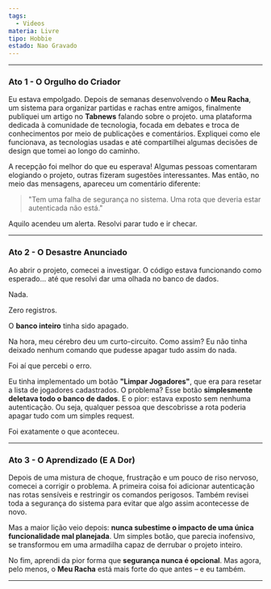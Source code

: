 ```yaml
---
tags:
  - Videos
materia: Livre
tipo: Hobbie
estado: Nao Gravado
---
```

---
### **Ato 1 - O Orgulho do Criador**

Eu estava empolgado. Depois de semanas desenvolvendo o **Meu Racha**, um sistema para organizar partidas e rachas entre amigos, finalmente publiquei um artigo no **Tabnews** falando sobre o projeto. uma plataforma dedicada à comunidade de tecnologia, focada em debates e troca de conhecimentos por meio de publicações e comentários. Expliquei como ele funcionava, as tecnologias usadas e até compartilhei algumas decisões de design que tomei ao longo do caminho.

A recepção foi melhor do que eu esperava! Algumas pessoas comentaram elogiando o projeto, outras fizeram sugestões interessantes. Mas então, no meio das mensagens, apareceu um comentário diferente:

> "Tem uma falha de segurança no sistema. Uma rota que deveria estar autenticada não está."

Aquilo acendeu um alerta. Resolvi parar tudo e ir checar.

---

### **Ato 2 - O Desastre Anunciado**

Ao abrir o projeto, comecei a investigar. O código estava funcionando como esperado… até que resolvi dar uma olhada no banco de dados.

Nada.

Zero registros.

O **banco inteiro** tinha sido apagado.

Na hora, meu cérebro deu um curto-circuito. Como assim? Eu não tinha deixado nenhum comando que pudesse apagar tudo assim do nada.

Foi aí que percebi o erro.

Eu tinha implementado um botão **"Limpar Jogadores"**, que era para resetar a lista de jogadores cadastrados. O problema? Esse botão **simplesmente deletava todo o banco de dados**. E o pior: estava exposto sem nenhuma autenticação. Ou seja, qualquer pessoa que descobrisse a rota poderia apagar tudo com um simples request.

Foi exatamente o que aconteceu.

---

### **Ato 3 - O Aprendizado (E A Dor)**

Depois de uma mistura de choque, frustração e um pouco de riso nervoso, comecei a corrigir o problema. A primeira coisa foi adicionar autenticação nas rotas sensíveis e restringir os comandos perigosos. Também revisei toda a segurança do sistema para evitar que algo assim acontecesse de novo.

Mas a maior lição veio depois: **nunca subestime o impacto de uma única funcionalidade mal planejada**. Um simples botão, que parecia inofensivo, se transformou em uma armadilha capaz de derrubar o projeto inteiro.

No fim, aprendi da pior forma que **segurança nunca é opcional**. Mas agora, pelo menos, o **Meu Racha** está mais forte do que antes – e eu também.

---

